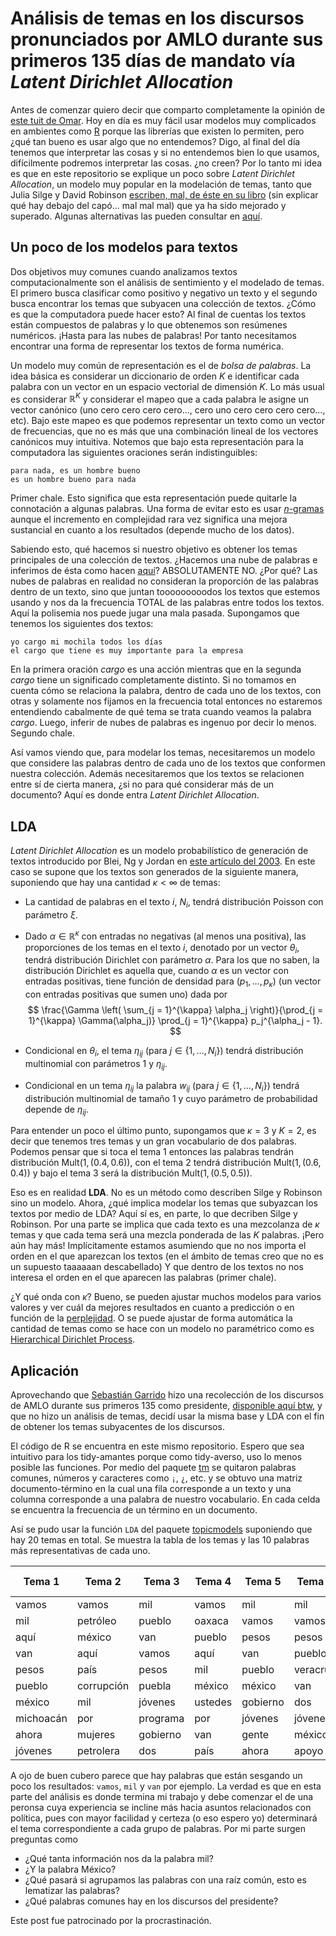 # Análisis de temas en los discursos pronunciados por AMLO durante sus primeros 135 días de mandato vía *Latent Dirichlet Allocation*

Antes de comenzar quiero decir que comparto completamente la opinión de [este tuit de Omar](https://twitter.com/omar_pardo/status/1148998722761527296). Hoy en día es muy fácil usar modelos muy complicados en ambientes como [R](https://www.r-project.org/) porque las librerías que existen lo permiten, pero ¿qué tan bueno es usar algo que no entendemos? Digo, al final del día tenemos que interpretar las cosas y si no entendemos bien lo que usamos, difícilmente podremos interpretar las cosas. ¿no creen? Por lo tanto mi idea es que en este repositorio se explique un poco sobre *Latent Dirichlet Allocation*, un modelo muy popular en la modelación de temas, tanto que Julia Silge y David Robinson [escriben, mal, de éste en su libro](https://www.tidytextmining.com/topicmodeling.html) (sin explicar qué hay debajo del capó... mal mal mal) que ya ha sido mejorado y superado. Algunas alternativas las pueden consultar en [aquí](https://github.com/blei-lab).

## Un poco de los modelos para textos

Dos objetivos muy comunes cuando analizamos textos computacionalmente son el análisis de sentimiento y el modelado de temas. El primero busca clasificar como positivo y negativo un texto y el segundo busca encontrar los temas que subyacen una colección de textos. ¿Cómo es que la computadora puede hacer esto? Al final de cuentas los textos están compuestos de palabras y lo que obtenemos son resúmenes numéricos. ¡Hasta para las nubes de palabras! Por tanto necesitamos encontrar una forma de representar los textos de forma numérica. 

Un modelo muy común de representación es el de *bolsa de palabras*. La idea básica es considerar un diccionario de orden $K$ e identificar cada palabra con un vector en un espacio vectorial de dimensión $K$. Lo más usual es considerar $\mathbb{R}^K$ y considerar el mapeo que a cada palabra le asigne un vector canónico (uno cero cero cero cero..., cero uno cero cero cero cero..., etc). Bajo este mapeo es que podemos representar un texto como un vector de frecuencias, que no es más que una combinación lineal de los vectores canónicos muy intuitiva. Notemos que bajo esta representación para la computadora las siguientes oraciones serán indistinguibles:

    para nada, es un hombre bueno
    es un hombre bueno para nada

Primer chale. Esto significa que esta representación puede quitarle la connotación a algunas palabras. Una forma de evitar esto es usar [$n$-gramas](https://en.wikipedia.org/wiki/N-gram) aunque el incremento en complejidad rara vez significa una mejora sustancial en cuanto a los resultados (depende mucho de los datos). 

Sabiendo esto, qué hacemos si nuestro objetivo es obtener los temas principales de una colección de textos. ¿Hacemos una nube de palabras e inferimos de ésta como hacen [aquí](http://segasi.com.mx/post/100-d%C3%ADas-as%C3%AD-habl%C3%B3-l%C3%B3pez-obrador/)? ABSOLUTAMENTE NO. ¿Por qué? Las nubes de palabras en realidad no consideran la proporción de las palabras dentro de un texto, sino que juntan tooooooooodos los textos que estemos usando y nos da la frecuencia TOTAL de las palabras entre todos los textos. Aquí la polisemia nos puede jugar una mala pasada. Supongamos que tenemos los siguientes dos textos:

    yo cargo mi mochila todos los días
    el cargo que tiene es muy importante para la empresa

En la primera oración *cargo* es una acción mientras que en la segunda *cargo* tiene un significado completamente distinto. Si no tomamos en cuenta cómo se relaciona la palabra, dentro de cada uno de los textos, con otras y solamente nos fijamos en la frecuencia total entonces no estaremos entendiendo cabalmente de qué tema se trata cuando veamos la palabra *cargo*. Luego, inferir de nubes de palabras es ingenuo por decir lo menos. Segundo chale.

Así vamos viendo que, para modelar los temas, necesitaremos un modelo que considere las palabras dentro de cada uno de los textos que conformen nuestra colección. Además necesitaremos que los textos se relacionen entre sí de cierta manera, ¿si no para qué considerar más de un documento? Aquí es donde entra *Latent Dirichlet Allocation*.

## LDA

*Latent Dirichlet Allocation* es un modelo probabilístico de generación de textos introducido por Blei, Ng y Jordan en [este artículo del 2003](http://jmlr.org/papers/volume3/blei03a/blei03a.pdf). En este caso se supone que los textos son generados de la siguiente manera, suponiendo que hay una cantidad $\kappa < \infty$ de temas:
- La cantidad de palabras en el texto $i$, $N_i$, tendrá distribución Poisson con parámetro $\xi$.
- Dado $\alpha \in \mathbb{R}^{\kappa}$ con entradas no negativas (al menos una positiva), las proporciones de los temas en el texto $i$, denotado por un vector $\theta_i$, tendrá distribución Dirichlet con parámetro $\alpha$. Para los que no saben, la distribución Dirichlet es aquella que, cuando $\alpha$ es un vector con entradas positivas, tiene función de densidad para $(p_1, \ldots, p_{\kappa})$ (un vector con entradas positivas que sumen uno) dada por 
$$ 
\frac{\Gamma \left( \sum_{j = 1}^{\kappa} \alpha_j \right)}{\prod_{j = 1}^{\kappa} \Gamma(\alpha_j)} \prod_{j = 1}^{\kappa} p_j^{\alpha_j - 1}.
$$

- Condicional en $\theta_i$, el tema $\eta_{ij}$ (para $j \in \{1, \ldots, N_i\}$) tendrá distribución multinomial con parámetros $1$ y $\eta_{ij}$.
- Condicional en un tema $\eta_{ij}$ la palabra $w_{ij}$ (para $j \in \{1, \ldots, N_i\}$) tendrá distribución multinomial de tamaño $1$ y cuyo parámetro de probabilidad depende de $\eta_{ij}$.

Para entender un poco el último punto, supongamos que $\kappa = 3$ y $K = 2$, es decir que tenemos tres temas y un gran vocabulario de dos palabras. Podemos pensar que si toca el tema $1$ entonces las palabras tendrán distribución $\mathrm{Mult}(1, (0.4, 0.6))$, con el tema $2$ tendrá distribución $\mathrm{Mult}(1, (0.6, 0.4))$ y bajo el tema $3$ será la distribución $\mathrm{Mult}(1, (0.5, 0.5))$.

Eso es en realidad **LDA**. No es un método como describen Silge y Robinson sino un modelo. Ahora, ¿qué implica modelar los temas que subyazcan los textos por medio de LDA? Aquí sí es, en parte, lo que decriben Silge y Robinson. Por una parte se implica que cada texto es una mezcolanza de $\kappa$ temas y que cada tema será una mezcla ponderada de las $K$ palabras. ¡Pero aún hay más! Implícitamente estamos asumiendo que no nos importa el orden en el que aparezcan los textos (en el ámbito de temas creo que no es un supuesto taaaaaan descabellado) Y que dentro de los textos no nos interesa el orden en el que aparecen las palabras (primer chale).

¿Y qué onda con $\kappa$? Bueno, se pueden ajustar muchos modelos para varios valores y ver cuál da mejores resultados en cuanto a predicción o en función de la [perplejidad](https://en.wikipedia.org/wiki/Perplexity). O se puede ajustar de forma automática la cantidad de temas como se hace con un modelo no paramétrico como es [Hierarchical Dirichlet Process](https://people.eecs.berkeley.edu/~jordan/papers/hdp.pdf).

## Aplicación

Aprovechando que [Sebastián Garrido](https://twitter.com/segasi) hizo una recolección de los discursos de AMLO durante sus primeros 135 como presidente, [disponible aquí btw](https://github.com/segasi/analisis_discursos_amlo_135_dias/tree/master/04_datos_output), y que no hizo un análisis de temas, decidí usar la misma base y LDA con el fin de obtener los temas subyacentes de los discursos.

El código de R se encuentra en este mismo repositorio. Espero que sea intuitivo para los tidy-amantes porque como tidy-averso, uso lo menos posible las funciones. Por medio del paquete [tm](https://cran.r-project.org/web/packages/tm/tm.pdf) se quitaron palabras comunes, números y caracteres como `¡`, `¿`, etc. y se obtuvo una matriz documento-término en la cual una fila corresponde a un texto y una columna corresponde a una palabra de nuestro vocabulario.  En cada celda se encuentra la frecuencia de un término en un documento.

Así se pudo usar la función `LDA` del paquete [topicmodels](https://cran.r-project.org/web/packages/topicmodels/topicmodels.pdf) suponiendo que hay 20 temas en total. Se muestra la tabla de los temas y las 10 palabras más representativas de cada uno.

| Tema 1    | Tema 2     | Tema 3   | Tema 4  | Tema 5   | Tema 6   | Tema 7     | Tema 8  | Tema 9     | Tema 10   | Tema 11 | Tema 12  | Tema 13 | Tema 14     | Tema 15 | Tema 16  | Tema 17  | Tema 18    | Tema 19 | Tema 20      |
| --------- | ---------- | -------- | ------- | -------- | -------- | ---------- | ------- | ---------- | --------- | ------- | -------- | ------- | ----------- | ------- | -------- | -------- | ---------- | ------- | ------------ |
| vamos     | vamos      | mil      | vamos   | mil      | mil      | vamos      | vamos   | mil        | vamos     | vamos   | vamos    | vamos   | vamos       | vamos   | mil      | mil      | vamos      | vamos   | mil          |
| mil       | petróleo   | pueblo   | oaxaca  | vamos    | vamos    | país       | salud   | programa   | campeche  | mil     | méxico   | mil     | país        | mil     | vamos    | vamos    | van        | mil     | constitución |
| aquí      | méxico     | van      | pueblo  | pesos    | pesos    | pueblo     | van     | vamos      | país      | pesos   | país     | méxico  | inversión   | van     | van      | pesos    | nuevo      | pueblo  | corrupción   |
| van       | aquí       | vamos    | aquí    | van      | pueblo   | gobierno   | oaxaca  | gobierno   | seguridad | méxico  | mil      | aquí    | sector      | pueblo  | pesos    | pueblo   | mil        | van     | presidente   |
| pesos     | país       | pesos    | mil     | pueblo   | veracruz | méxico     | pueblos | aquí       | roo       | van     | gobierno | pueblo  | crecimiento | méxico  | pueblo   | aquí     | aquí       | pesos   | méxico       |
| pueblo    | corrupción | puebla   | méxico  | méxico   | van      | ejército   | mil     | pueblo     | quintana  | pueblo  | programa | van     | desarrollo  | pesos   | aquí     | jóvenes  | pesos      | jóvenes | millones     |
| méxico    | mil        | jóvenes  | ustedes | gobierno | dos      | corrupción | sistema | presidente | aquí      | jóvenes | pueblo   | pesos   | salario     | jóvenes | jóvenes  | méxico   | aeropuerto | apoyo   | pesos        |
| michoacán | por        | programa | por     | jóvenes  | jóvenes  | por        | aquí    | van        | pública   | dos     | sureste  | ahora   | méxico      | aquí    | méxico   | millones | tener      | dos     | año          |
| ahora     | mujeres    | gobierno | van     | gente    | méxico   | pública    | trabajo | pesos      | ahora     | aquí    | van      | dos     | gobierno    | ahora   | programa | programa | león       | méxico  | gobierno     |
| jóvenes   | petrolera  | dos      | país    | ahora    | apoyo    | poder      | años    | bienestar  | elementos | ahora   | pueblos  | jóvenes | mil         | ser     | dos      | van      | ahora      | ser     | aquí         |

A ojo de buen cubero parece que hay palabras que están sesgando un poco los resultados: `vamos`, `mil` y `van` por  ejemplo. La verdad es que en esta parte del análisis es donde termina mi trabajo y debe comenzar el de una peronsa cuya experiencia se incline más hacia asuntos relacionados con política, pues con mayor facilidad y certeza (o eso espero yo) determinará el tema correspondiente a cada grupo de palabras. Por mi parte surgen preguntas como
- ¿Qué tanta información nos da la palabra mil? 
- ¿Y la palabra México? 
- ¿Qué pasará si agrupamos las palabras con una raíz común, esto es lematizar las palabras? 
- ¿Qué palabras comunes hay en los discursos del presidente?

Este post fue patrocinado por la procrastinación.